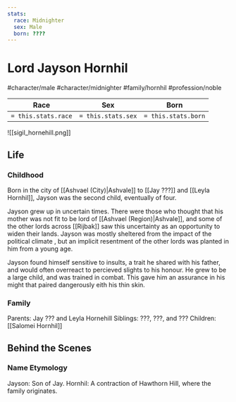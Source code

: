 ```yaml
---
stats:
  race: Midnighter
  sex: Male
  born: ????
---
```


# Lord Jayson Hornhil
#character/male #character/midnighter #family/hornhil #profession/noble

Race | Sex | Born
-----|-----|-----
`= this.stats.race` | `= this.stats.sex` | `= this.stats.born` | `= this.stats.died`

![[sigil_hornehill.png]]

## Life
### Childhood
Born in the city of [[Ashvael (City)|Ashvale]] to [[Jay ???]] and [[Leyla Hornhil]], Jayson was the second child, eventually of four.

Jayson grew up in uncertain times. There were those who thought that his mother was not fit to be lord of [[Ashvael (Region)|Ashvale]], and some of the other lords across [[Rijbak]] saw this uncertainty as an opportunity to widen their lands. Jayson was mostly sheltered from the impact of the political climate , but an implicit resentment of the other lords was planted in him from a young age.

Jayson found himself sensitive to insults, a trait he shared with his father, and would often overreact to percieved slights to his honour. He grew to be a large child, and was trained in combat. This gave him an assurance in his might that paired dangerously eith his thin skin.

### Family
Parents: Jay ??? and Leyla Hornehill
Siblings: ???, ???, and ???
Children: [[Salomei Hornhil]]

## Behind the Scenes
### Name Etymology
Jayson: Son of Jay.
Hornhil: A contraction of Hawthorn Hill, where the family originates.
